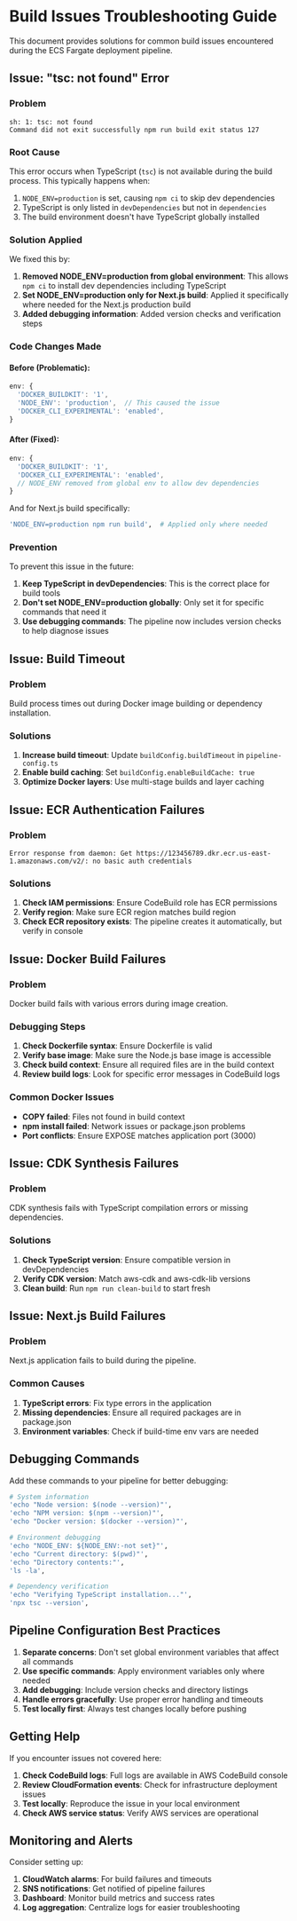 # Build Issues Troubleshooting Guide

This document provides solutions for common build issues encountered during the ECS Fargate deployment pipeline.

## Issue: "tsc: not found" Error

### Problem
```
sh: 1: tsc: not found
Command did not exit successfully npm run build exit status 127
```

### Root Cause
This error occurs when TypeScript (`tsc`) is not available during the build process. This typically happens when:

1. `NODE_ENV=production` is set, causing `npm ci` to skip dev dependencies
2. TypeScript is only listed in `devDependencies` but not in `dependencies`
3. The build environment doesn't have TypeScript globally installed

### Solution Applied
We fixed this by:

1. **Removed NODE_ENV=production from global environment**: This allows `npm ci` to install dev dependencies including TypeScript
2. **Set NODE_ENV=production only for Next.js build**: Applied it specifically where needed for the Next.js production build
3. **Added debugging information**: Added version checks and verification steps

### Code Changes Made

#### Before (Problematic):
```typescript
env: {
  'DOCKER_BUILDKIT': '1',
  'NODE_ENV': 'production',  // This caused the issue
  'DOCKER_CLI_EXPERIMENTAL': 'enabled',
}
```

#### After (Fixed):
```typescript
env: {
  'DOCKER_BUILDKIT': '1',
  'DOCKER_CLI_EXPERIMENTAL': 'enabled',
  // NODE_ENV removed from global env to allow dev dependencies
}
```

And for Next.js build specifically:
```bash
'NODE_ENV=production npm run build',  # Applied only where needed
```

### Prevention
To prevent this issue in the future:

1. **Keep TypeScript in devDependencies**: This is the correct place for build tools
2. **Don't set NODE_ENV=production globally**: Only set it for specific commands that need it
3. **Use debugging commands**: The pipeline now includes version checks to help diagnose issues

## Issue: Build Timeout

### Problem
Build process times out during Docker image building or dependency installation.

### Solutions
1. **Increase build timeout**: Update `buildConfig.buildTimeout` in `pipeline-config.ts`
2. **Enable build caching**: Set `buildConfig.enableBuildCache: true`
3. **Optimize Docker layers**: Use multi-stage builds and layer caching

## Issue: ECR Authentication Failures

### Problem
```
Error response from daemon: Get https://123456789.dkr.ecr.us-east-1.amazonaws.com/v2/: no basic auth credentials
```

### Solutions
1. **Check IAM permissions**: Ensure CodeBuild role has ECR permissions
2. **Verify region**: Make sure ECR region matches build region
3. **Check ECR repository exists**: The pipeline creates it automatically, but verify in console

## Issue: Docker Build Failures

### Problem
Docker build fails with various errors during image creation.

### Debugging Steps
1. **Check Dockerfile syntax**: Ensure Dockerfile is valid
2. **Verify base image**: Make sure the Node.js base image is accessible
3. **Check build context**: Ensure all required files are in the build context
4. **Review build logs**: Look for specific error messages in CodeBuild logs

### Common Docker Issues
- **COPY failed**: Files not found in build context
- **npm install failed**: Network issues or package.json problems
- **Port conflicts**: Ensure EXPOSE matches application port (3000)

## Issue: CDK Synthesis Failures

### Problem
CDK synthesis fails with TypeScript compilation errors or missing dependencies.

### Solutions
1. **Check TypeScript version**: Ensure compatible version in devDependencies
2. **Verify CDK version**: Match aws-cdk and aws-cdk-lib versions
3. **Clean build**: Run `npm run clean-build` to start fresh

## Issue: Next.js Build Failures

### Problem
Next.js application fails to build during the pipeline.

### Common Causes
1. **TypeScript errors**: Fix type errors in the application
2. **Missing dependencies**: Ensure all required packages are in package.json
3. **Environment variables**: Check if build-time env vars are needed

## Debugging Commands

Add these commands to your pipeline for better debugging:

```bash
# System information
'echo "Node version: $(node --version)"',
'echo "NPM version: $(npm --version)"',
'echo "Docker version: $(docker --version)"',

# Environment debugging
'echo "NODE_ENV: ${NODE_ENV:-not set}"',
'echo "Current directory: $(pwd)"',
'echo "Directory contents:"',
'ls -la',

# Dependency verification
'echo "Verifying TypeScript installation..."',
'npx tsc --version',
```

## Pipeline Configuration Best Practices

1. **Separate concerns**: Don't set global environment variables that affect all commands
2. **Use specific commands**: Apply environment variables only where needed
3. **Add debugging**: Include version checks and directory listings
4. **Handle errors gracefully**: Use proper error handling and timeouts
5. **Test locally first**: Always test changes locally before pushing

## Getting Help

If you encounter issues not covered here:

1. **Check CodeBuild logs**: Full logs are available in AWS CodeBuild console
2. **Review CloudFormation events**: Check for infrastructure deployment issues
3. **Test locally**: Reproduce the issue in your local environment
4. **Check AWS service status**: Verify AWS services are operational

## Monitoring and Alerts

Consider setting up:

1. **CloudWatch alarms**: For build failures and timeouts
2. **SNS notifications**: Get notified of pipeline failures
3. **Dashboard**: Monitor build metrics and success rates
4. **Log aggregation**: Centralize logs for easier troubleshooting
